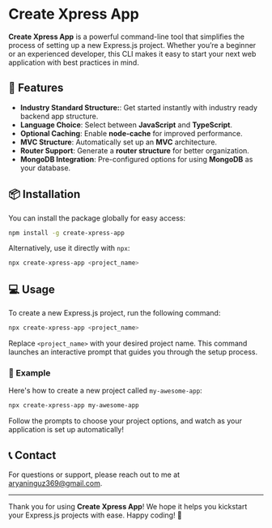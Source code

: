 # Create Xpress App

**Create Xpress App** is a powerful command-line tool that simplifies the process of setting up a new Express.js project. Whether you’re a beginner or an experienced developer, this CLI makes it easy to start your next web application with best practices in mind.

## 🚀 Features

- **Industry Standard Structure:**: Get started instantly with industry ready backend app structure.
- **Language Choice**: Select between **JavaScript** and **TypeScript**.
- **Optional Caching**: Enable **node-cache** for improved performance.
- **MVC Structure**: Automatically set up an **MVC** architecture.
- **Router Support**: Generate a **router structure** for better organization.
- **MongoDB Integration**: Pre-configured options for using **MongoDB** as your database.

## 📦 Installation

You can install the package globally for easy access:

```bash
npm install -g create-xpress-app
```

Alternatively, use it directly with `npx`:

```bash
npx create-xpress-app <project_name>
```

## 💻 Usage

To create a new Express.js project, run the following command:

```bash
npx create-xpress-app <project_name>
```

Replace `<project_name>` with your desired project name. This command launches an interactive prompt that guides you through the setup process.

### 🎨 Example

Here's how to create a new project called `my-awesome-app`:

```bash
npx create-xpress-app my-awesome-app
```

Follow the prompts to choose your project options, and watch as your application is set up automatically!

## 📞 Contact

For questions or support, please reach out to me at [aryaninguz369@gmail.com](mailto:aryaninguz369@gmail.com).

---

Thank you for using **Create Xpress App**! We hope it helps you kickstart your Express.js projects with ease. Happy coding! 🎉
